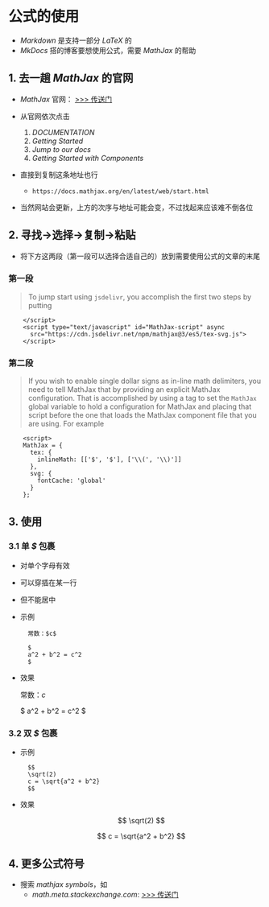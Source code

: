 # 公式的使用

- *Markdown* 是支持一部分 *LaTeX* 的
- *MkDocs* 搭的博客要想使用公式，需要 *MathJax* 的帮助

## 1. 去一趟 *MathJax* 的官网

- *MathJax* 官网： <a href="https://www.mathjax.org/" target="_blank">>>> 传送门</a>

- 从官网依次点击
    1. *DOCUMENTATION*
    2. *Getting Started*
    3. *Jump to our docs*
    4. *Getting Started with Components*
- 直接到复制这条地址也行
    - `https://docs.mathjax.org/en/latest/web/start.html`
- 当然网站会更新，上方的次序与地址可能会变，不过找起来应该难不倒各位

## 2. 寻找->选择->复制->粘贴

- 将下方这两段（第一段可以选择合适自己的）放到需要使用公式的文章的末尾

### 第一段

> To jump start using `jsdelivr`, you accomplish the first two steps by putting

        </script>
        <script type="text/javascript" id="MathJax-script" async
          src="https://cdn.jsdelivr.net/npm/mathjax@3/es5/tex-svg.js">
        </script>

### 第二段

> If you wish to enable single dollar signs as in-line math delimiters, you need to tell MathJax that by providing an explicit MathJax configuration. That is accomplished by using a  tag to set the `MathJax` global variable to hold a configuration for MathJax and placing that script before the one that loads the MathJax component file that you are using. For example

        <script>
        MathJax = {
          tex: {
            inlineMath: [['$', '$'], ['\\(', '\\)']]
          },
          svg: {
            fontCache: 'global'
          }
        };

## 3. 使用

### 3.1 单 *$* 包裹

- 对单个字母有效
- 可以穿插在某一行
- 但不能居中

- 示例

        常数：$c$
        
        $
        a^2 + b^2 = c^2
        $

- 效果

    常数：$c$

    $
    a^2 + b^2 = c^2
    $

### 3.2 双 *$* 包裹

- 示例

        $$
        \sqrt(2)
        c = \sqrt{a^2 + b^2}
        $$

- 效果

    $$
    \sqrt(2)
    $$

    $$
    c = \sqrt{a^2 + b^2}
    $$

## 4. 更多公式符号

- 搜索 *mathjax symbols*，如
    - *math.meta.stackexchange.com*: <a href="https://math.meta.stackexchange.com/questions/5020/mathjax-basic-tutorial-and-quick-reference" target="_blank">>>> 传送门</a>

<script>
MathJax = {
  tex: {
    inlineMath: [['$', '$'], ['\\(', '\\)']]
  },
  svg: {
    fontCache: 'global'
  }
};
</script>
<script type="text/javascript" id="MathJax-script" async
  src="https://cdn.jsdelivr.net/npm/mathjax@3/es5/tex-svg.js">
</script>